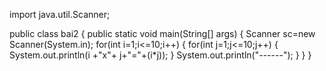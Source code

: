 import java.util.Scanner;

public class bai2 {
public static void main(String[] args) {
	Scanner sc=new Scanner(System.in);
	for(int i=1;i<=10;i++) {
		for(int j=1;j<=10;j++) {
			System.out.println(i +"x"+ j+"="+(i*j));
		}
		System.out.println("------");
}
}
}
